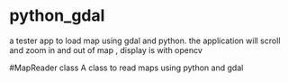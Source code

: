 # python_gdal
a tester app to load map using gdal and python. the application will scroll and zoom in and out of map , display is with opencv

#MapReader class
A class to read maps using python and gdal
